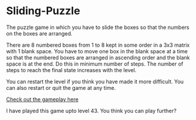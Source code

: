 # Sliding-Puzzle
The puzzle game in which you have to slide the boxes so that the numbers on the boxes are arranged.

There are 8 numbered boxes from 1 to 8 kept in some order in a 3x3 matrix with 1 blank space. You have to move one box in the blank space at a time so that the numbered boxes are arranged in ascending order and the blank space is at the end. Do this in minimum number of steps. The number of steps to reach the final state increases with the level.

You can restart the level if you think you have made it more difficult. You can also restart or quit the game at any time.

[Check out the gameplay here](https://youtu.be/OpSPnzKAydw)

I have played this game upto level 43. You think you can play further?
